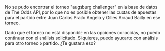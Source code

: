 No se pudo encontrar el torneo "augsburg challenger" en la base de datos de The Odds API, por lo que no es posible obtener las cuotas de apuestas para el partido entre Juan Carlos Prado Angelo y Gilles Arnaud Bailly en ese torneo. 

Dado que el torneo no está disponible en las opciones conocidas, no puedo continuar con el análisis solicitado. Si quieres, puedo ayudarte con análisis para otro torneo o partido. ¿Te gustaría eso?